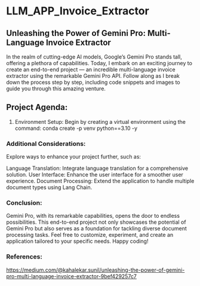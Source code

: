 # LLM_APP_Invoice_Extractor
## Unleashing the Power of Gemini Pro: Multi-Language Invoice Extractor

In the realm of cutting-edge AI models, Google’s Gemini Pro stands tall, offering a plethora of capabilities. Today, I embark on an exciting journey to create an end-to-end project — an incredible multi-language invoice extractor using the remarkable Gemini Pro API. Follow along as I break down the process step by step, including code snippets and images to guide you through this amazing venture.

## Project Agenda:
1. Environment Setup:
Begin by creating a virtual environment using the command:
conda create -p venv python==3.10 -y



### Additional Considerations:
Explore ways to enhance your project further, such as:

Language Translation: Integrate language translation for a comprehensive solution.
User Interface: Enhance the user interface for a smoother user experience.
Document Processing: Extend the application to handle multiple document types using Lang Chain.

### Conclusion:
Gemini Pro, with its remarkable capabilities, opens the door to endless possibilities. This end-to-end project not only showcases the potential of Gemini Pro but also serves as a foundation for tackling diverse document processing tasks. Feel free to customize, experiment, and create an application tailored to your specific needs. Happy coding!

### References:
https://medium.com/@kahalekar.sunil/unleashing-the-power-of-gemini-pro-multi-language-invoice-extractor-9bef429257c7
